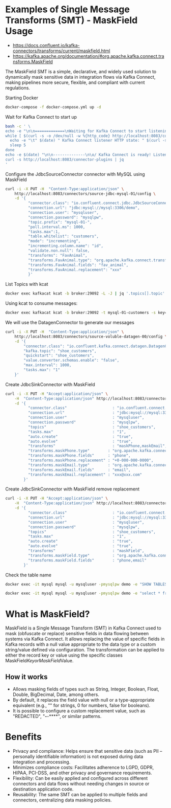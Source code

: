 <!-- 
This README documents practical examples of using the Single Message Transform (SMT) MaskField in Kafka Connect for masking sensitive data in integration pipelines. It includes instructions for: 

- Initializing the Docker environment with Kafka Connect, MySQL, and auxiliary tools. 
- Configuring JdbcSourceConnector and JdbcSinkConnector connectors using MaskField to mask specific fields. 
- Using DatagenConnector to generate sample data. 
- Commands to list topics and consume messages via kcat. 
- Verifying tables and data in MySQL. 

The MaskField SMT allows you to replace sensitive field values with null or customized values, facilitating compliance with privacy regulations (LGPD, GDPR, etc.), increasing data security, and enabling flexible pipeline configuration without changes to application code. 
-->

# Examples of Single Message Transforms (SMT) - MaskField Usage

- https://docs.confluent.io/kafka-connectors/transforms/current/maskfield.html
- https://kafka.apache.org/documentation/#org.apache.kafka.connect.transforms.MaskField 

The MaskField SMT is a simple, declarative, and widely used solution to dynamically mask sensitive data in integration flows via Kafka Connect, making pipelines more secure, flexible, and compliant with current regulations.

Starting Docker
```bash
docker-compose -f docker-compose.yml up -d
```

Wait for Kafka Connect to start up
```bash
bash -c ' \
echo -e "\n\n=============\nWaiting for Kafka Connect to start listening on localhost ⏳\n=============\n"
while [ $(curl -s -o /dev/null -w %{http_code} http://localhost:8083/connectors) -ne 200 ] ; do
  echo -e "\t" $(date) " Kafka Connect listener HTTP state: " $(curl -s -o /dev/null -w %{http_code} http://localhost:8083/connectors) " (waiting for 200)"
  sleep 5
done
echo -e $(date) "\n\n--------------\n\o/ Kafka Connect is ready! Listener HTTP state: " $(curl -s -o /dev/null -w %{http_code} http://localhost:8083/connectors) "\n--------------\n"
curl -s http://localhost:8083/connector-plugins | jq
'
```

Configure the JdbcSourceConnector connector with MySQL using MaskField
```bash
curl -i -X PUT -H  "Content-Type:application/json" \
    http://localhost:8083/connectors/source-jdbc-mysql-01/config \
    -d '{
          "connector.class": "io.confluent.connect.jdbc.JdbcSourceConnector",
          "connection.url": "jdbc:mysql://mysql:3306/demo",
          "connection.user": "mysqluser",
          "connection.password": "mysqlpw",
          "topic.prefix": "mysql-01-",
          "poll.interval.ms": 1000,
          "tasks.max":1,
          "table.whitelist": "customers",
          "mode": "incrementing",
          "incrementing.column.name": "id",
          "validate.non.null": false,
          "transforms": "FavAnimal",
          "transforms.FavAnimal.type": "org.apache.kafka.connect.transforms.MaskField$Value",
          "transforms.FavAnimal.fields": "fav_animal",
          "transforms.FavAnimal.replacement": "xxx"
          }'
```

List Topics with kcat
```bash
docker exec kafkacat kcat -b broker:29092 -L -J | jq '.topics[].topic'|sort
```

Using kcat to consume messages:
```bash
docker exec kafkacat kcat -b broker:29092 -t mysql-01-customers -s key=s -s value=avro -r http://schema-registry:8081
```

We will use the DatagenConnector to generate our messages
```bash
curl -i -X PUT -H  "Content-Type:application/json" \
    http://localhost:8083/connectors/source-voluble-datagen-00/config \
    -d '{
        "connector.class": "io.confluent.kafka.connect.datagen.DatagenConnector",
        "kafka.topic": "shoe_customers",
        "quickstart": "shoe_customers",
        "value.converter.schemas.enable": "false",
        "max.interval": 1000,
        "tasks.max": "1"
    }'
```

Create JdbcSinkConnector with MaskField
```bash
curl -i -X PUT -H "Accept:application/json" \
    -H  "Content-Type:application/json" http://localhost:8083/connectors/sink-jdbc-mysql-day4-transactions-00/config \
    -d '{
          "connector.class"                    : "io.confluent.connect.jdbc.JdbcSinkConnector",
          "connection.url"                     : "jdbc:mysql://mysql:3306/demo",
          "connection.user"                    : "mysqluser",
          "connection.password"                : "mysqlpw",
          "topics"                             : "shoe_customers",
          "tasks.max"                          : "1",
          "auto.create"                        : "true",
          "auto.evolve"                        : "true",
          "transforms"                         : "maskPhone,maskEmail",
          "transforms.maskPhone.type"        : "org.apache.kafka.connect.transforms.MaskField$Value",
          "transforms.maskPhone.fields"      : "phone",
          "transforms.maskPhone.replacement" : "+0-000-000-0000",
          "transforms.maskEmail.type"        : "org.apache.kafka.connect.transforms.MaskField$Value",
          "transforms.maskEmail.fields"      : "email",
          "transforms.maskEmail.replacement" : "xxx@xxx.com"
        }'
```

Create JdbcSinkConnector with MaskField remove replacement
```bash
curl -i -X PUT -H "Accept:application/json" \
    -H  "Content-Type:application/json" http://localhost:8083/connectors/sink-jdbc-mysql-day4-transactions-00/config \
    -d '{
          "connector.class"                    : "io.confluent.connect.jdbc.JdbcSinkConnector",
          "connection.url"                     : "jdbc:mysql://mysql:3306/demo",
          "connection.user"                    : "mysqluser",
          "connection.password"                : "mysqlpw",
          "topics"                             : "shoe_customers",
          "tasks.max"                          : "1",
          "auto.create"                        : "true",
          "auto.evolve"                        : "true",
          "transforms"                         : "maskField",
          "transforms.maskField.type"          : "org.apache.kafka.connect.transforms.MaskField$Value",
          "transforms.maskField.fields"        : "phone,email"
        }'
```

Check the table name
```bash
docker exec -it mysql mysql -u mysqluser -pmysqlpw demo -e "SHOW TABLES"

docker exec -it mysql mysql -u mysqluser -pmysqlpw demo -e "select * from \`shoe_customers\`;"
```

# What is MaskField?
MaskField is a Single Message Transform (SMT) in Kafka Connect used to mask (obfuscate or replace) sensitive fields in data flowing between systems via Kafka Connect. It allows replacing the value of specific fields in Kafka records with a null value appropriate to the data type or a custom string/value defined via configuration. The transformation can be applied to either the record key or value using the specific classes MaskField$Key or MaskField$Value.

## How it works
- Allows masking fields of types such as String, Integer, Boolean, Float, Double, BigDecimal, Date, among others.
- By default, it replaces the field value with null or a type-appropriate equivalent (e.g., "" for strings, 0 for numbers, false for booleans).
- It is possible to configure a custom replacement value, such as "REDACTED", "***-***-****", or similar patterns.

# Benefits
- Privacy and compliance: Helps ensure that sensitive data (such as PII – personally identifiable information) is not exposed during data integration and processing.
- Minimizes compliance costs: Facilitates adherence to LGPD, GDPR, HIPAA, PCI-DSS, and other privacy and governance requirements.
- Flexibility: Can be easily applied and configured across different connectors and data flows without needing changes in source or destination application code.
- Reusability: The same SMT can be applied to multiple fields and connectors, centralizing data masking policies.